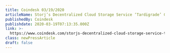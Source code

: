 ```yaml
---
title: Coindesk 03/19/2020
articleName: Storj’s Decentralized Cloud Storage Service ‘Tardigrade’ Goes Live
publishedBy: Coindesk
publishdate: 2020-03-19T07:13:35.000Z
link: >-
  https://www.coindesk.com/storjs-decentralized-cloud-storage-service-tardigrade-goes-live
class: newPressArticle
draft: false
---
```

